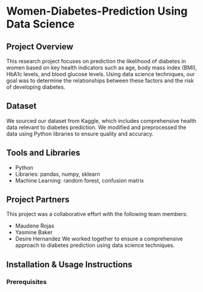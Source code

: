 # Women-Diabetes-Prediction Using Data Science
## Project Overview
This research project focuses on prediction the likelihood of diabetes in women based on key health indicators such as age, body mass index (BMI), HbA1c levels, and blood glucose levels. Using data science techniques, our goal was to determine the relationships between these factors and the risk of developing diabetes.
## Dataset
We sourced our dataset from Kaggle, which includes comprehensive health data relevant to diabetes prediction. We modified and preprocessed the data using Python libraries to ensure quality and accuracy.
## Tools and Libraries
- Python
- Libraries: pandas, numpy, sklearn
- Machine Learning: random forest, confusion matrix
## Project Partners
This project was a collaborative effort with the following team members:
- Maudene Rojas
- Yasmine Baker
- Desire Hernandez
We worked together to ensure a comprehensive approach to diabetes prediction using data science techniques.
## Installation & Usage Instructions
### Prerequisites
